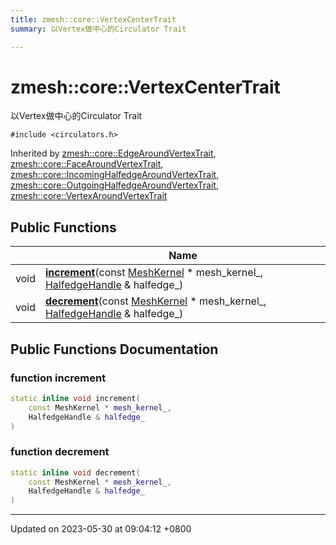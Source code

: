 ```yaml
---
title: zmesh::core::VertexCenterTrait
summary: 以Vertex做中心的Circulator Trait 

---
```


# zmesh::core::VertexCenterTrait



以Vertex做中心的Circulator Trait 


`#include <circulators.h>`

Inherited by [zmesh::core::EdgeAroundVertexTrait](Classes/structzmesh_1_1core_1_1_edge_around_vertex_trait.md), [zmesh::core::FaceAroundVertexTrait](Classes/structzmesh_1_1core_1_1_face_around_vertex_trait.md), [zmesh::core::IncomingHalfedgeAroundVertexTrait](Classes/structzmesh_1_1core_1_1_incoming_halfedge_around_vertex_trait.md), [zmesh::core::OutgoingHalfedgeAroundVertexTrait](Classes/structzmesh_1_1core_1_1_outgoing_halfedge_around_vertex_trait.md), [zmesh::core::VertexAroundVertexTrait](Classes/structzmesh_1_1core_1_1_vertex_around_vertex_trait.md)

## Public Functions

|                | Name           |
| -------------- | -------------- |
| void | **[increment](Classes/structzmesh_1_1core_1_1_vertex_center_trait.md#function-increment)**(const [MeshKernel](Classes/classzmesh_1_1core_1_1_mesh_kernel.md) * mesh_kernel_, [HalfedgeHandle](Classes/classzmesh_1_1core_1_1_halfedge_handle.md) & halfedge_) |
| void | **[decrement](Classes/structzmesh_1_1core_1_1_vertex_center_trait.md#function-decrement)**(const [MeshKernel](Classes/classzmesh_1_1core_1_1_mesh_kernel.md) * mesh_kernel_, [HalfedgeHandle](Classes/classzmesh_1_1core_1_1_halfedge_handle.md) & halfedge_) |

## Public Functions Documentation

### function increment

```cpp
static inline void increment(
    const MeshKernel * mesh_kernel_,
    HalfedgeHandle & halfedge_
)
```


### function decrement

```cpp
static inline void decrement(
    const MeshKernel * mesh_kernel_,
    HalfedgeHandle & halfedge_
)
```


-------------------------------

Updated on 2023-05-30 at 09:04:12 +0800